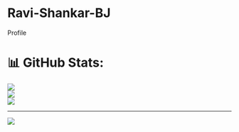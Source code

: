 # Ravi-Shankar-BJ
Profile
# 📊 GitHub Stats:
![](https://github-readme-stats.vercel.app/api?username=filstuff&theme=dark&hide_border=false&include_all_commits=false&count_private=false)<br/>
![](https://github-readme-streak-stats.herokuapp.com/?user=filstuff&theme=dark&hide_border=false)<br/>
![](https://github-readme-stats.vercel.app/api/top-langs/?username=filstuff&theme=dark&hide_border=false&include_all_commits=false&count_private=false&layout=compact)

---
[![](https://visitcount.itsvg.in/api?id=filstuff&icon=0&color=0)](https://visitcount.itsvg.in)

<!-- Proudly created with GPRM ( https://gprm.itsvg.in ) -->
